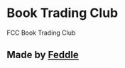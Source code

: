 Book Trading Club
==========================

FCC Book Trading Club
 
Made by [Feddle](https://github.com/Feddle)
-------------------

